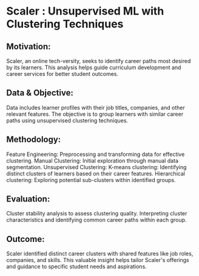 # Scaler : Unsupervised ML with Clustering Techniques
## Motivation:
Scaler, an online tech-versity, seeks to identify career paths most desired by its learners. This analysis helps guide curriculum development and career services for better student outcomes.

## Data & Objective:
Data includes learner profiles with their job titles, companies, and other relevant features. The objective is to group learners with similar career paths using unsupervised clustering techniques.

## Methodology:
Feature Engineering: Preprocessing and transforming data for effective clustering.
Manual Clustering: Initial exploration through manual data segmentation.
Unsupervised Clustering: K-means clustering: Identifying distinct clusters of learners based on their career features. Hierarchical clustering: Exploring potential sub-clusters within identified groups.
## Evaluation:
Cluster stability analysis to assess clustering quality. Interpreting cluster characteristics and identifying common career paths within each group.

## Outcome:
Scaler identified distinct career clusters with shared features like job roles, companies, and skills. This valuable insight helps tailor Scaler's offerings and guidance to specific student needs and aspirations.
